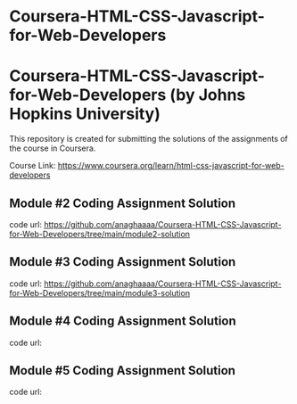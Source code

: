 # Coursera-HTML-CSS-Javascript-for-Web-Developers
# Coursera-HTML-CSS-Javascript-for-Web-Developers (by Johns Hopkins University)
This repository is created for submitting the solutions of the assignments of the course in Coursera.

Course Link: https://www.coursera.org/learn/html-css-javascript-for-web-developers

## Module #2 Coding Assignment Solution
   code url: https://github.com/anaghaaaa/Coursera-HTML-CSS-Javascript-for-Web-Developers/tree/main/module2-solution

## Module #3 Coding Assignment Solution
  code url: https://github.com/anaghaaaa/Coursera-HTML-CSS-Javascript-for-Web-Developers/tree/main/module3-solution

## Module #4 Coding Assignment Solution
  code url: 

## Module #5 Coding Assignment Solution
  code url: 
  


